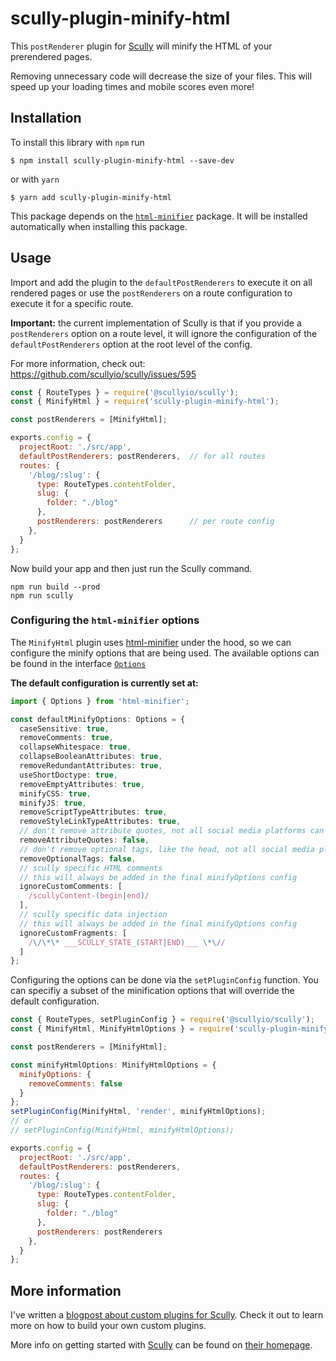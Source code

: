 # scully-plugin-minify-html

This `postRenderer` plugin for [Scully](http://scully.io/) will minify the HTML of your prerendered pages. 

Removing unnecessary code will decrease the size of your files.
This will speed up your loading times and mobile scores even more!

## Installation

To install this library with `npm` run

```
$ npm install scully-plugin-minify-html --save-dev
```
or with `yarn`
```
$ yarn add scully-plugin-minify-html
```

This package depends on the [`html-minifier`](https://www.npmjs.com/package/html-minifier) package.
It will be installed automatically when installing this package. 

## Usage

Import and add the plugin to the `defaultPostRenderers` to execute it on all rendered pages 
or use the `postRenderers` on a route configuration to execute it for a specific route. 

**Important:** the current implementation of Scully is that if you provide a `postRenderers` option 
on a route level, it will ignore the configuration of the `defaultPostRenderers` option at
the root level of the config.

For more information, check out: https://github.com/scullyio/scully/issues/595

```js
const { RouteTypes } = require('@scullyio/scully');
const { MinifyHtml } = require('scully-plugin-minify-html');

const postRenderers = [MinifyHtml];

exports.config = {
  projectRoot: './src/app',
  defaultPostRenderers: postRenderers,  // for all routes
  routes: {
    '/blog/:slug': {
      type: RouteTypes.contentFolder,
      slug: {
        folder: "./blog"
      },
      postRenderers: postRenderers      // per route config
    },
  }
};
```

Now build your app and then just run the Scully command.

```shell script
npm run build --prod
npm run scully
```

### Configuring the `html-minifier` options

The `MinifyHtml` plugin uses [html-minifier](https://www.npmjs.com/package/html-minifier) under the hood, so we can configure the minify options that are being used.
The available options can be found in the interface [`Options`](https://github.com/DefinitelyTyped/DefinitelyTyped/blob/master/types/html-minifier/index.d.ts)

**The default configuration is currently set at:**

```ts
import { Options } from 'html-minifier';

const defaultMinifyOptions: Options = {
  caseSensitive: true,
  removeComments: true,
  collapseWhitespace: true,
  collapseBooleanAttributes: true,
  removeRedundantAttributes: true,
  useShortDoctype: true,
  removeEmptyAttributes: true,
  minifyCSS: true,
  minifyJS: true,
  removeScriptTypeAttributes: true,
  removeStyleLinkTypeAttributes: true,
  // don't remove attribute quotes, not all social media platforms can parse this over-optimization
  removeAttributeQuotes: false,
  // don't remove optional tags, like the head, not all social media platforms can parse this over-optimization
  removeOptionalTags: false,
  // scully specific HTML comments
  // this will always be added in the final minifyOptions config
  ignoreCustomComments: [
    /scullyContent-(begin|end)/
  ],
  // scully specific data injection
  // this will always be added in the final minifyOptions config
  ignoreCustomFragments: [
    /\/\*\* ___SCULLY_STATE_(START|END)___ \*\//
  ]
};
```

Configuring the options can be done via the `setPluginConfig` function.
You can specifiy a subset of the minification options that will override the default configuration.

```js
const { RouteTypes, setPluginConfig } = require('@scullyio/scully');
const { MinifyHtml, MinifyHtmlOptions } = require('scully-plugin-minify-html');

const postRenderers = [MinifyHtml];

const minifyHtmlOptions: MinifyHtmlOptions = {
  minifyOptions: {
    removeComments: false
  }
};
setPluginConfig(MinifyHtml, 'render', minifyHtmlOptions);
// or 
// setPluginConfig(MinifyHtml, minifyHtmlOptions); 

exports.config = {
  projectRoot: './src/app',
  defaultPostRenderers: postRenderers,
  routes: {
    '/blog/:slug': {
      type: RouteTypes.contentFolder,
      slug: {
        folder: "./blog"
      },
      postRenderers: postRenderers
    },
  }
};
```

## More information

I've written a [blogpost about custom plugins for Scully](https://samvloeberghs.be/posts/custom-plugins-for-scully-angular-static-site-generator).
Check it out to learn more on how to build your own custom plugins.

More info on getting started with [Scully](http://scully.io/) can be found on [their homepage](http://scully.io/).
